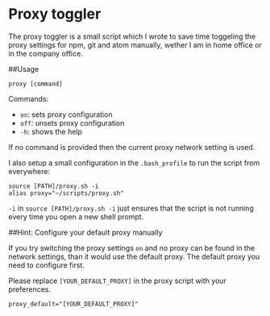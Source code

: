 # Proxy toggler

The proxy toggler is a small script which I wrote to save time toggeling the proxy settings 
for npm, git and atom manually, wether I am in home office or in the company office.


##Usage 

    proxy [command]

Commands:
- `on`: sets  proxy configuration
- `off`: unsets proxy configuration
- `-h`: shows the help

If no command is provided then the current proxy network setting is used.
 
I also setup a small configuration in the `.bash_profile` to run the script from everywhere:

    source [PATH]/proxy.sh -i
    alias proxy="~/scripts/proxy.sh"

`-i` in `source [PATH]/proxy.sh -i` just ensures that the script is not running every time you open a new shell prompt. 


##Hint: Configure your default proxy manually

If you try switching the proxy settings `on` and no proxy can be found in the network settings, than it would use 
the default proxy. The default proxy you need to configure first.

Please replace `[YOUR_DEFAULT_PROXY]` in the proxy script with your preferences.

    proxy_default="[YOUR_DEFAULT_PROXY]"
